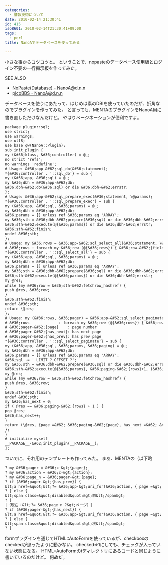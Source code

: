 ```yaml
---
categories:
  - 情報技術について
date: 2010-02-14 21:30:41
id: 415
iso8601: 2010-02-14T21:30:41+09:00
tags:
  - perl
title: NanoAでデータベースを使ってみる

---
```


小さな事からコツコツと。
ということで、nopasteのデータベース使用版とログイン不要の一行掲示板を作ってみた。
<div>
<p>SEE ALSO</p>
<ul>
<li><a href="http://www.nishimiyahara.net">NoPaste(Database) - NanoA@d.n.n</a></li>
<li><a href="http://www.nishimiyahara.net">picoBBS - NanoA@d.n.n</a></li>
</ul>
</div>


データベースを使うにあたって、はじめは素のDBIを使っていたのだが、折角なのでプラグインを作ってみた。
&#133;と言っても、MENTAのプラグインをNanoA用に書き直しただけなんだけど。
やはりページネーションが便利ですよ。
```default
package plugin::sql;
use strict;
use warnings;
use utf8;
use base qw(NanoA::Plugin);
sub init_plugin {
my (&#36;klass, &#36;controller) = @_;
no strict 'refs';
no warnings 'redefine';
# Usage: &#36;app-&#62;sql_do(&#36;statement);
*{&#36;controller . '::sql_do'} = sub {
my (&#36;app, &#36;sql) = @_;
my &#36;dbh = &#36;app-&#62;db;
&#36;dbh-&#62;do(&#36;sql) or die &#36;dbh-&#62;errstr;
};
# Usage: &#36;app-&#62;sql_prepare_exec(&#36;statement, \@params);
*{&#36;controller . '::sql_prepare_exec'} = sub {
my (&#36;app, &#36;sql, &#36;params) = @_;
my &#36;dbh = &#36;app-&#62;db;
&#36;params = [] unless ref &#36;params eq 'ARRAY';
my &#36;sth = &#36;dbh-&#62;prepare(&#36;sql) or die &#36;dbh-&#62;errstr;
&#36;sth-&#62;execute(@{&#36;params}) or die &#36;dbh-&#62;errstr;
&#36;sth-&#62;finish;
undef &#36;sth;
};
# Usage: my &#36;rows = &#36;app-&#62;sql_select_all(&#36;statement, \@params);
# &#36;rows : foreach my &#36;row (@{&#36;rows}) { &#36;row-&#62;{field} }
*{&#36;controller . '::sql_select_all'} = sub {
my (&#36;app, &#36;sql, &#36;params) = @_;
my &#36;dbh = &#36;app-&#62;db;
&#36;params = [] unless ref &#36;params eq 'ARRAY';
my &#36;sth = &#36;dbh-&#62;prepare(&#36;sql) or die &#36;dbh-&#62;errstr;
&#36;sth-&#62;execute(@{&#36;params}) or die &#36;dbh-&#62;errstr;
my @res;
while (my &#36;row = &#36;sth-&#62;fetchrow_hashref) {
push @res, &#36;row;
}
&#36;sth-&#62;finish;
undef &#36;sth;
return \@res;
};
# Usage: my (&#36;rows, &#36;pager) = &#36;app-&#62;sql_select_paginate(&#36;statement, \@params, { page =&#62; num_of_page, rows =&#62; num_of_rows });
# &#36;rows             : foreach my &#36;row (@{&#36;rows}) { &#36;row-&#62;{field} }
# &#36;pager-&#62;{page}    : page number
# &#36;pager-&#62;{has_next}: has next page
# &#36;pager-&#62;{has_prev}: has prev page
*{&#36;controller . '::sql_select_paginate'} = sub {
my (&#36;app, &#36;sql, &#36;params, &#36;paging) = @_;
my &#36;dbh = &#36;app-&#62;db;
&#36;params = [] unless ref &#36;params eq 'ARRAY';
&#36;sql .= ' LIMIT ? OFFSET ?';
my &#36;sth = &#36;dbh-&#62;prepare(&#36;sql) or die &#36;dbh-&#62;errstr;
&#36;sth-&#62;execute(@{&#36;params}, &#36;paging-&#62;{rows}+1, (&#36;paging-&#62;{page}-1)*&#36;paging-&#62;{rows}) or die &#36;dbh-&#62;errstr;
my @res;
while (my &#36;row = &#36;sth-&#62;fetchrow_hashref) {
push @res, &#36;row;
}
&#36;sth-&#62;finish;
undef &#36;sth;
my &#36;has_next = 0;
if ( @res == &#36;paging-&#62;{rows} + 1 ) {
pop @res;
&#36;has_next++;
}
return (\@res, {page =&#62; &#36;paging-&#62;{page}, has_next =&#62; &#36;has_next, has_prev =&#62; (&#36;paging-&#62;{page} != 1) ? 1 : 0});
};
}
# initialize myself
__PACKAGE__-&#62;init_plugin(__PACKAGE__);
1;
```
ついでに、それ用のテンプレートも作ってみた。
まあ、MENTAの（以下略
```default
? my &#36;pager = &#36;c-&gt;{pager};
? my &#36;action = &#36;c-&gt;{action};
? my &#36;page_n = &#36;pager-&gt;{page};
? if (&#36;pager-&gt;{has_prev}) {
&lt;a href=&quot;&lt;?= &#36;app-&gt;uri_for(&#36;action, { page =&gt; &#36;page_n - 1 }) ?&gt;&quot; rel=&quot;prev&quot;&gt;前&lt;/a&gt;
? } else {
&lt;span class=&quot;disabled&quot;&gt;前&lt;/span&gt;
? }
|（現在：&lt;?= &#36;page_n ?&gt;ページ）|
? if (&#36;pager-&gt;{has_next}) {
&lt;a href=&quot;&lt;?= &#36;app-&gt;uri_for(&#36;action, { page =&gt; &#36;page_n + 1 }) ?&gt;&quot; rel=&quot;next&quot;&gt;次&lt;/a&gt;
? } else {
&lt;span class=&quot;disabled&quot;&gt;次&lt;/span&gt;
? }
```
formプラグインを通じてHTML::AutoFormを使っているが、checkboxのcheckedが思ったように動かない。
checked=>1にしても、チェックが入っていない状態になる。
HTML::AutoFormのtディレクトリにあるコードと同じように書いているのだけど。
何故だ&#133;。
    	